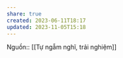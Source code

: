 ```yaml
---
share: true
created: 2023-06-11T18:17
updated: 2023-11-05T15:18
---
```

Nguồn:: [[Tự ngẫm nghĩ, trải nghiệm]]
